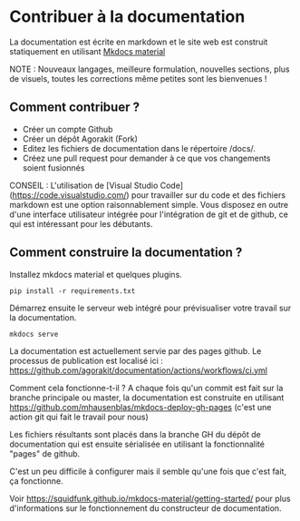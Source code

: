 # Contribuer à la documentation

La documentation est écrite en markdown et le site web est construit statiquement en utilisant [Mkdocs material](https://squidfunk.github.io/mkdocs-material/)

NOTE : Nouveaux langages, meilleure formulation, nouvelles sections, plus de visuels, toutes les corrections même petites sont les bienvenues !

## Comment contribuer ?
- Créer un compte Github
- Créer un dépôt Agorakit (Fork)
- Editez les fichiers de documentation dans le répertoire /docs/.
- Créez une pull request pour demander à ce que vos changements soient fusionnés

CONSEIL : L'utilisation de [Visual Studio Code] (https://code.visualstudio.com/) pour travailler sur du code et des fichiers markdown est une option raisonnablement simple. Vous disposez en outre d'une interface utilisateur intégrée pour l'intégration de git et de github, ce qui est intéressant pour les débutants.

## Comment construire la documentation ?
Installez mkdocs material et quelques plugins.

    pip install -r requirements.txt


Démarrez ensuite le serveur web intégré pour prévisualiser votre travail sur la documentation.

    mkdocs serve


La documentation est actuellement servie par des pages github. Le processus de publication est localisé ici : https://github.com/agorakit/documentation/actions/workflows/ci.yml

Comment cela fonctionne-t-il ?
A chaque fois qu'un commit est fait sur la branche principale ou master, la documentation est construite en utilisant https://github.com/mhausenblas/mkdocs-deploy-gh-pages
(c'est une action git qui fait le travail pour nous)

Les fichiers résultants sont placés dans la branche GH du dépôt de documentation qui est ensuite sérialisée en utilisant la fonctionnalité "pages" de github.

C'est un peu difficile à configurer mais il semble qu'une fois que c'est fait, ça fonctionne.


Voir https://squidfunk.github.io/mkdocs-material/getting-started/ pour plus d'informations sur le fonctionnement du constructeur de documentation.



